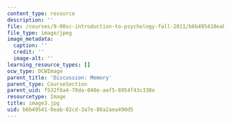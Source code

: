 ```yaml
---
content_type: resource
description: ''
file: /courses/9-00sc-introduction-to-psychology-fall-2011/b6b495410eab02cd3a7e08a2aea490d5_image3.jpg
file_type: image/jpeg
image_metadata:
  caption: ''
  credit: ''
  image-alt: ''
learning_resource_types: []
ocw_type: OCWImage
parent_title: 'Discussion: Memory'
parent_type: CourseSection
parent_uid: f532f8a4-70da-048e-aaf5-8954f43c338e
resourcetype: Image
title: image3.jpg
uid: b6b49541-0eab-02cd-3a7e-08a2aea490d5
---
```


